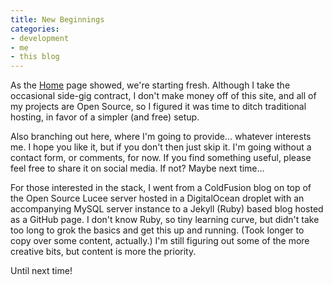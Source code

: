 ```yaml
---
title: New Beginnings
categories:
- development
- me
- this blog
---
```

As the [Home](/) page showed, we're starting fresh. Although I take the occasional side-gig contract, I don't make money off of this site, and all of my projects are Open Source, so I figured it was time to ditch traditional hosting, in favor of a simpler (and free) setup.

Also branching out here, where I'm going to provide... whatever interests me. I hope you like it, but if you don't then just skip it. I'm going without a contact form, or comments, for now. If you find something useful, please feel free to share it on social media. If not? Maybe next time...

For those interested in the stack, I went from a ColdFusion blog on top of the Open Source Lucee server hosted in a DigitalOcean droplet with an accompanying MySQL server instance to a Jekyll (Ruby) based blog hosted as a GitHub page. I don't know Ruby, so tiny learning curve, but didn't take too long to grok the basics and get this up and running. (Took longer to copy over some content, actually.) I'm still figuring out some of the more creative bits, but content is more the priority.

Until next time!